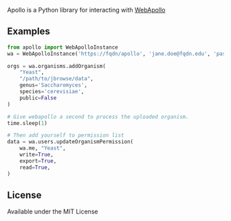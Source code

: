 Apollo is a Python library for interacting with [WebApollo](https://github.com/gmod/apollo/)

## Examples

```python
from apollo import WebApolloInstance
wa = WebApolloInstance('https://fqdn/apollo', 'jane.doe@fqdn.edu', 'password')

orgs = wa.organisms.addOrganism(
    "Yeast",
    "/path/to/jbrowse/data",
    genus='Saccharomyces',
    species='cerevisiae',
    public=False
)

# Give webapollo a second to process the uploaded organism.
time.sleep(1)

# Then add yourself to permission list
data = wa.users.updateOrganismPermission(
    wa.me, "Yeast",
    write=True,
    export=True,
    read=True,
)
```

## License

Available under the MIT License
